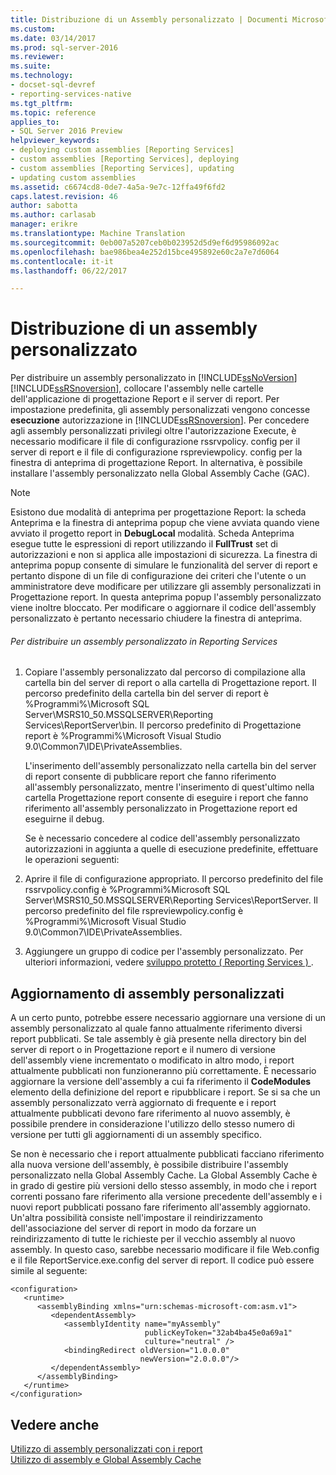 ```yaml
---
title: Distribuzione di un Assembly personalizzato | Documenti Microsoft
ms.custom: 
ms.date: 03/14/2017
ms.prod: sql-server-2016
ms.reviewer: 
ms.suite: 
ms.technology:
- docset-sql-devref
- reporting-services-native
ms.tgt_pltfrm: 
ms.topic: reference
applies_to:
- SQL Server 2016 Preview
helpviewer_keywords:
- deploying custom assemblies [Reporting Services]
- custom assemblies [Reporting Services], deploying
- custom assemblies [Reporting Services], updating
- updating custom assemblies
ms.assetid: c6674cd8-0de7-4a5a-9e7c-12ffa49f6fd2
caps.latest.revision: 46
author: sabotta
ms.author: carlasab
manager: erikre
ms.translationtype: Machine Translation
ms.sourcegitcommit: 0eb007a5207ceb0b023952d5d9ef6d95986092ac
ms.openlocfilehash: bae986bea4e252d15bce495892e60c2a7e7d6064
ms.contentlocale: it-it
ms.lasthandoff: 06/22/2017

---
```

# <a name="deploying-a-custom-assembly"></a>Distribuzione di un assembly personalizzato
  Per distribuire un assembly personalizzato in [!INCLUDE[ssNoVersion](../../includes/ssnoversion-md.md)] [!INCLUDE[ssRSnoversion](../../includes/ssrsnoversion-md.md)], collocare l'assembly nelle cartelle dell'applicazione di progettazione Report e il server di report. Per impostazione predefinita, gli assembly personalizzati vengono concesse **esecuzione** autorizzazione in [!INCLUDE[ssRSnoversion](../../includes/ssrsnoversion-md.md)]. Per concedere agli assembly personalizzati privilegi oltre l'autorizzazione Execute, è necessario modificare il file di configurazione rssrvpolicy. config per il server di report e il file di configurazione rspreviewpolicy. config per la finestra di anteprima di progettazione Report. In alternativa, è possibile installare l'assembly personalizzato nella Global Assembly Cache (GAC).  
  
> [!NOTE]  
>  Esistono due modalità di anteprima per progettazione Report: la scheda Anteprima e la finestra di anteprima popup che viene avviata quando viene avviato il progetto report in **DebugLocal** modalità. Scheda Anteprima esegue tutte le espressioni di report utilizzando il **FullTrust** set di autorizzazioni e non si applica alle impostazioni di sicurezza. La finestra di anteprima popup consente di simulare le funzionalità del server di report e pertanto dispone di un file di configurazione dei criteri che l'utente o un amministratore deve modificare per utilizzare gli assembly personalizzati in Progettazione report. In questa anteprima popup l'assembly personalizzato viene inoltre bloccato. Per modificare o aggiornare il codice dell'assembly personalizzato è pertanto necessario chiudere la finestra di anteprima.  
  
###### <a name="to-deploy-a-custom-assembly-in-reporting-services"></a>Per distribuire un assembly personalizzato in Reporting Services  
  
1.  Copiare l'assembly personalizzato dal percorso di compilazione alla cartella bin del server di report o alla cartella di Progettazione report. Il percorso predefinito della cartella bin del server di report è %Programmi%\Microsoft SQL Server\MSRS10_50.MSSQLSERVER\Reporting Services\ReportServer\bin. Il percorso predefinito di Progettazione report è %Programmi%\Microsoft Visual Studio 9.0\Common7\IDE\PrivateAssemblies.  
  
     L'inserimento dell'assembly personalizzato nella cartella bin del server di report consente di pubblicare report che fanno riferimento all'assembly personalizzato, mentre l'inserimento di quest'ultimo nella cartella Progettazione report consente di eseguire i report che fanno riferimento all'assembly personalizzato in Progettazione report ed eseguirne il debug.  
  
     Se è necessario concedere al codice dell'assembly personalizzato autorizzazioni in aggiunta a quelle di esecuzione predefinite, effettuare le operazioni seguenti:  
  
2.  Aprire il file di configurazione appropriato. Il percorso predefinito del file rssrvpolicy.config è %Programmi%Microsoft SQL Server\MSRS10_50.MSSQLSERVER\Reporting Services\ReportServer. Il percorso predefinito del file rspreviewpolicy.config è %Programmi%\Microsoft Visual Studio 9.0\Common7\IDE\PrivateAssemblies.  
  
3.  Aggiungere un gruppo di codice per l'assembly personalizzato. Per ulteriori informazioni, vedere [sviluppo protetto &#40; Reporting Services &#41; ](../../reporting-services/extensions/secure-development/secure-development-reporting-services.md).  
  
## <a name="updating-custom-assemblies"></a>Aggiornamento di assembly personalizzati  
 A un certo punto, potrebbe essere necessario aggiornare una versione di un assembly personalizzato al quale fanno attualmente riferimento diversi report pubblicati. Se tale assembly è già presente nella directory bin del server di report o in Progettazione report e il numero di versione dell'assembly viene incrementato o modificato in altro modo, i report attualmente pubblicati non funzioneranno più correttamente. È necessario aggiornare la versione dell'assembly a cui fa riferimento il **CodeModules** elemento della definizione del report e ripubblicare i report. Se si sa che un assembly personalizzato verrà aggiornato di frequente e i report attualmente pubblicati devono fare riferimento al nuovo assembly, è possibile prendere in considerazione l'utilizzo dello stesso numero di versione per tutti gli aggiornamenti di un assembly specifico.  
  
 Se non è necessario che i report attualmente pubblicati facciano riferimento alla nuova versione dell'assembly, è possibile distribuire l'assembly personalizzato nella Global Assembly Cache. La Global Assembly Cache è in grado di gestire più versioni dello stesso assembly, in modo che i report correnti possano fare riferimento alla versione precedente dell'assembly e i nuovi report pubblicati possano fare riferimento all'assembly aggiornato. Un'altra possibilità consiste nell'impostare il reindirizzamento dell'associazione del server di report in modo da forzare un reindirizzamento di tutte le richieste per il vecchio assembly al nuovo assembly. In questo caso, sarebbe necessario modificare il file Web.config e il file ReportService.exe.config del server di report. Il codice può essere simile al seguente:  
  
```  
<configuration>  
   <runtime>  
      <assemblyBinding xmlns="urn:schemas-microsoft-com:asm.v1">  
         <dependentAssembly>  
            <assemblyIdentity name="myAssembly"  
                              publicKeyToken="32ab4ba45e0a69a1"  
                              culture="neutral" />  
            <bindingRedirect oldVersion="1.0.0.0"  
                             newVersion="2.0.0.0"/>  
         </dependentAssembly>  
      </assemblyBinding>  
   </runtime>  
</configuration>  
```  
  
## <a name="see-also"></a>Vedere anche  
 [Utilizzo di assembly personalizzati con i report](../../reporting-services/custom-assemblies/using-custom-assemblies-with-reports.md)   
 [Utilizzo di assembly e Global Assembly Cache](http://go.microsoft.com/fwlink/?LinkId=63912)  
  
  
